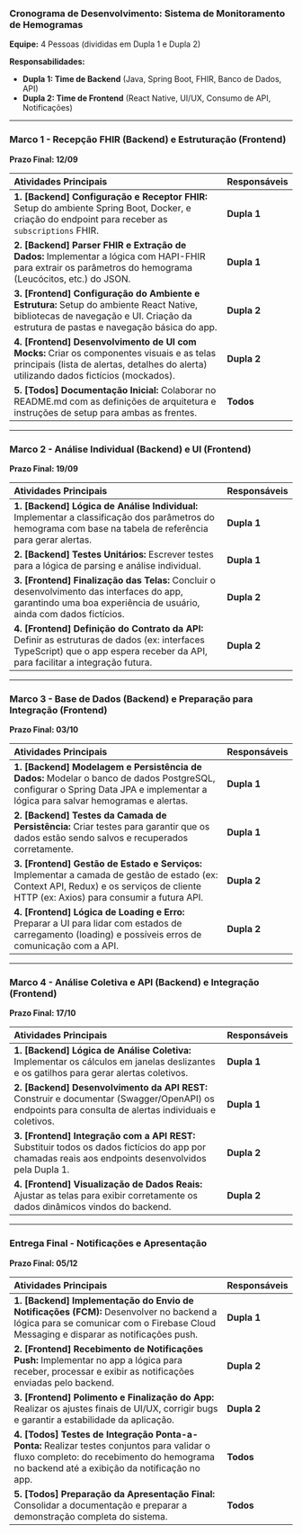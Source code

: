 ### **Cronograma de Desenvolvimento: Sistema de Monitoramento de Hemogramas**

**Equipe:** 4 Pessoas (divididas em Dupla 1 e Dupla 2)

**Responsabilidades:**
* **Dupla 1: Time de Backend** (Java, Spring Boot, FHIR, Banco de Dados, API)
* **Dupla 2: Time de Frontend** (React Native, UI/UX, Consumo de API, Notificações)

---

### **Marco 1 - Recepção FHIR (Backend) e Estruturação (Frontend)**
**Prazo Final: 12/09**

| Atividades Principais | Responsáveis |
| :--- | :--- |
| **1. [Backend] Configuração e Receptor FHIR:** Setup do ambiente Spring Boot, Docker, e criação do endpoint para receber as `subscriptions` FHIR. | **Dupla 1** |
| **2. [Backend] Parser FHIR e Extração de Dados:** Implementar a lógica com HAPI-FHIR para extrair os parâmetros do hemograma (Leucócitos, etc.) do JSON. | **Dupla 1** |
| **3. [Frontend] Configuração do Ambiente e Estrutura:** Setup do ambiente React Native, bibliotecas de navegação e UI. Criação da estrutura de pastas e navegação básica do app. | **Dupla 2** |
| **4. [Frontend] Desenvolvimento de UI com Mocks:** Criar os componentes visuais e as telas principais (lista de alertas, detalhes do alerta) utilizando dados fictícios (mockados). | **Dupla 2** |
| **5. [Todos] Documentação Inicial:** Colaborar no README.md com as definições de arquitetura e instruções de setup para ambas as frentes. | **Todos** |

---

### **Marco 2 - Análise Individual (Backend) e UI (Frontend)**
**Prazo Final: 19/09**

| Atividades Principais | Responsáveis |
| :--- | :--- |
| **1. [Backend] Lógica de Análise Individual:** Implementar a classificação dos parâmetros do hemograma com base na tabela de referência para gerar alertas. | **Dupla 1** |
| **2. [Backend] Testes Unitários:** Escrever testes para a lógica de parsing e análise individual. | **Dupla 1** |
| **3. [Frontend] Finalização das Telas:** Concluir o desenvolvimento das interfaces do app, garantindo uma boa experiência de usuário, ainda com dados fictícios. | **Dupla 2** |
| **4. [Frontend] Definição do Contrato da API:** Definir as estruturas de dados (ex: interfaces TypeScript) que o app espera receber da API, para facilitar a integração futura. | **Dupla 2** |

---

### **Marco 3 - Base de Dados (Backend) e Preparação para Integração (Frontend)**
**Prazo Final: 03/10**

| Atividades Principais | Responsáveis |
| :--- | :--- |
| **1. [Backend] Modelagem e Persistência de Dados:** Modelar o banco de dados PostgreSQL, configurar o Spring Data JPA e implementar a lógica para salvar hemogramas e alertas. | **Dupla 1** |
| **2. [Backend] Testes da Camada de Persistência:** Criar testes para garantir que os dados estão sendo salvos e recuperados corretamente. | **Dupla 1** |
| **3. [Frontend] Gestão de Estado e Serviços:** Implementar a camada de gestão de estado (ex: Context API, Redux) e os serviços de cliente HTTP (ex: Axios) para consumir a futura API. | **Dupla 2** |
| **4. [Frontend] Lógica de Loading e Erro:** Preparar a UI para lidar com estados de carregamento (loading) e possíveis erros de comunicação com a API. | **Dupla 2** |

---

### **Marco 4 - Análise Coletiva e API (Backend) e Integração (Frontend)**
**Prazo Final: 17/10**

| Atividades Principais | Responsáveis |
| :--- | :--- |
| **1. [Backend] Lógica de Análise Coletiva:** Implementar os cálculos em janelas deslizantes e os gatilhos para gerar alertas coletivos. | **Dupla 1** |
| **2. [Backend] Desenvolvimento da API REST:** Construir e documentar (Swagger/OpenAPI) os endpoints para consulta de alertas individuais e coletivos. | **Dupla 1** |
| **3. [Frontend] Integração com a API REST:** Substituir todos os dados fictícios do app por chamadas reais aos endpoints desenvolvidos pela Dupla 1. | **Dupla 2** |
| **4. [Frontend] Visualização de Dados Reais:** Ajustar as telas para exibir corretamente os dados dinâmicos vindos do backend. | **Dupla 2** |

---

### **Entrega Final - Notificações e Apresentação**
**Prazo Final: 05/12**

| Atividades Principais | Responsáveis |
| :--- | :--- |
| **1. [Backend] Implementação do Envio de Notificações (FCM):** Desenvolver no backend a lógica para se comunicar com o Firebase Cloud Messaging e disparar as notificações push. | **Dupla 1** |
| **2. [Frontend] Recebimento de Notificações Push:** Implementar no app a lógica para receber, processar e exibir as notificações enviadas pelo backend. | **Dupla 2** |
| **3. [Frontend] Polimento e Finalização do App:** Realizar os ajustes finais de UI/UX, corrigir bugs e garantir a estabilidade da aplicação. | **Dupla 2** |
| **4. [Todos] Testes de Integração Ponta-a-Ponta:** Realizar testes conjuntos para validar o fluxo completo: do recebimento do hemograma no backend até a exibição da notificação no app. | **Todos** |
| **5. [Todos] Preparação da Apresentação Final:** Consolidar a documentação e preparar a demonstração completa do sistema. | **Todos** |
